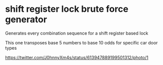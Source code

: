 # shift register lock brute force generator

Generates every combination sequence for a shift register based lock

This one transposes base 5 numbers to base 10 odds for specific car door types

https://twitter.com/J0hnnyXm4s/status/613947889199501312/photo/1
